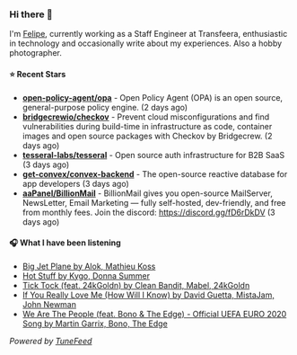 ### Hi there 👋

I'm [Felipe](https://felipevm.com), currently working as a Staff Engineer at Transfeera, enthusiastic in technology and occasionally write about my experiences. Also a hobby photographer.

#### ⭐ Recent Stars
- **[open-policy-agent/opa](https://github.com/open-policy-agent/opa)** - Open Policy Agent (OPA) is an open source, general-purpose policy engine. (2 days ago)
- **[bridgecrewio/checkov](https://github.com/bridgecrewio/checkov)** - Prevent cloud misconfigurations and find vulnerabilities during build-time in infrastructure as code, container images and open source packages with Checkov by Bridgecrew. (2 days ago)
- **[tesseral-labs/tesseral](https://github.com/tesseral-labs/tesseral)** - Open source auth infrastructure for B2B SaaS (3 days ago)
- **[get-convex/convex-backend](https://github.com/get-convex/convex-backend)** - The open-source reactive database for app developers (3 days ago)
- **[aaPanel/BillionMail](https://github.com/aaPanel/BillionMail)** - BillionMail gives you open-source MailServer, NewsLetter,  Email Marketing — fully self-hosted, dev-friendly, and free from monthly fees. Join the discord: https://discord.gg/fD6rDkDV (3 days ago)

#### 🎧 What I have been listening
- [Big Jet Plane by Alok, Mathieu Koss](https://open.spotify.com/track/1xd3OqTbx17HutN7RfJOTj)
- [Hot Stuff by Kygo, Donna Summer](https://open.spotify.com/track/00ETaeHUQ6lops3oWU1Wrt)
- [Tick Tock (feat. 24kGoldn) by Clean Bandit, Mabel, 24kGoldn](https://open.spotify.com/track/27u7t9d7ZQoyjsCROHuZJ3)
- [If You Really Love Me (How Will I Know) by David Guetta, MistaJam, John Newman](https://open.spotify.com/track/5TnF44IQRsopRNa63BEyFd)
- [We Are The People (feat. Bono &amp; The Edge) - Official UEFA EURO 2020 Song by Martin Garrix, Bono, The Edge](https://open.spotify.com/track/2iL0W5qi0ivZ9WRXbZ74cS)

_Powered by [TuneFeed](https://tunefeed.app?ref=github.com)_
